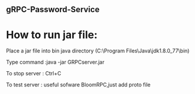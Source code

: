 ## gRPC-Password-Service


# How to run jar file:

Place a jar file into bin java directory (C:\Program Files\Java\jdk1.8.0_77\bin)

Type command :java -jar GRPCserver.jar

To stop server : Ctrl+C

To test server : useful sofware BloomRPC,just add proto file 